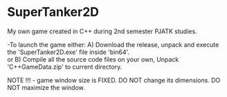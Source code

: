 # SuperTanker2D
My own game created in C++ during 2nd semester PJATK studies.




-To launch the game either:
A) Download the release, unpack and execute the 'SuperTanker2D.exe' file inside 'bin64'.    
or
B) Compile all the source code files on your own, Unpack 'C++GameData.zip' to current directory. 


NOTE !!! - game window size is FIXED. DO NOT change its dimensions. DO NOT maximize the window.
